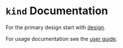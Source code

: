 # `kind` Documentation

For the primary design start with [design][design].

For usage documentation see the [user guide][user guide].


[design]: ./design.md
[user guide]: ./user-guide.md
